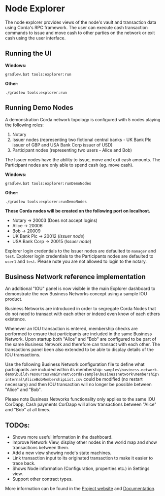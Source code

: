 # Node Explorer

The node explorer provides views of the node's vault and transaction data using Corda's RPC framework.
The user can execute cash transaction commands to issue and move cash to other parties on the network or exit cash using the user interface.

## Running the UI

**Windows:**

    gradlew.bat tools:explorer:run

**Other:**

    ./gradlew tools:explorer:run
    

## Running Demo Nodes

A demonstration Corda network topology is configured with 5 nodes playing the following roles:
1. Notary
2. Issuer nodes (representing two fictional central banks - UK Bank Plc issuer of GBP and USA Bank Corp issuer of USD)
3. Participant nodes (representing two users - Alice and Bob)

The Issuer nodes have the ability to issue, move and exit cash amounts.
The Participant nodes are only able to spend cash (eg. move cash).

**Windows:**

    gradlew.bat tools:explorer:runDemoNodes

**Other:**

    ./gradlew tools:explorer:runDemoNodes

**These Corda nodes will be created on the following port on localhost.**

   * Notary -> 20003            (Does not accept logins)
   * Alice -> 20006
   * Bob -> 20009
   * UK Bank Plc -> 20012       (*Issuer node*)
   * USA Bank Corp -> 20015     (*Issuer node*)

Explorer login credentials to the Issuer nodes are defaulted to ``manager`` and ``test``.
Explorer login credentials to the Participants nodes are defaulted to ``user1`` and ``test``.
Please note you are not allowed to login to the notary.

## Business Network reference implementation

An additional "IOU" panel is now visible in the main Explorer dashboard to demonstrate the new Business Networks concept using a sample IOU product.

Business Networks are introduced in order to segregate Corda Nodes that do not need to transact with each other or indeed even know of each others existence.

Whenever an IOU transaction is entered, membership checks are performed to ensure that participants are included in the same
Business Network.
Upon startup both "Alice" and "Bob" are configured to be part of the same Business Network and therefore can transact with each other. 
The transactions panel been also extended to be able to display details of the IOU transactions.

Use the following Business Network configuration file to define what participants are included within its membership:
`samples\business-network-demo\build\resources\main\net\corda\sample\businessnetwork\membership\internal\AliceBobMembershipList.csv`
could be modified (no restart necessary) and then IOU transaction will no longer be possible between "Alice" and "Bob".

Please note Business Networks functionality only applies to the same IOU CorDapp, Cash payments CorDapp will allow transactions between
"Alice" and "Bob" at all times.

## TODOs:
- Shows more useful information in the dashboard.
- Improve Network View, display other nodes in the world map and show transactions between them.
- Add a new view showing node's state machines.
- Link transaction input to its originated transaction to make it easier to trace back.
- Shows Node information (Configuration, properties etc.) in Settings view. 
- Support other contract types.


More information can be found in the [Project website](https://corda.net) and [Documentation](https://docs.corda.net).
